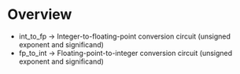 # Overview
* int_to_fp -> Integer-to-floating-point conversion circuit (unsigned exponent and significand)
* fp_to_int -> Floating-point-to-integer conversion circuit (unsigned exponent and significand)
